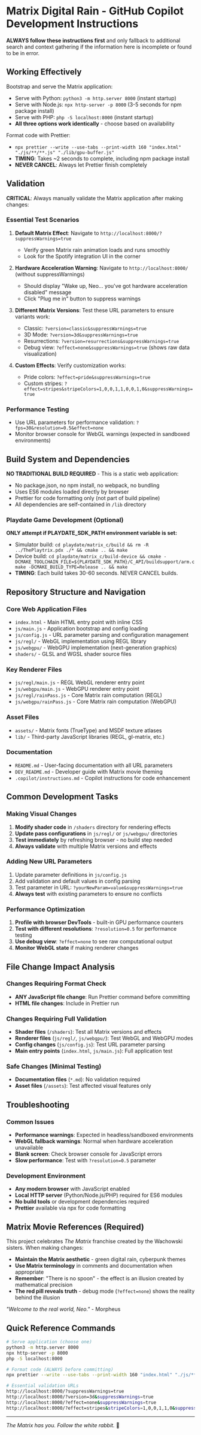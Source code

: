 # Matrix Digital Rain - GitHub Copilot Development Instructions

**ALWAYS follow these instructions first** and only fallback to additional search and context gathering if the information here is incomplete or found to be in error.

## Working Effectively

Bootstrap and serve the Matrix application:
- Serve with Python: `python3 -m http.server 8000` (instant startup)
- Serve with Node.js: `npx http-server -p 8000` (3-5 seconds for npm package install)
- Serve with PHP: `php -S localhost:8000` (instant startup)
- **All three options work identically** - choose based on availability

Format code with Prettier:
- `npx prettier --write --use-tabs --print-width 160 "index.html" "./js/**/**.js" "./lib/gpu-buffer.js"`
- **TIMING**: Takes ~2 seconds to complete, including npm package install
- **NEVER CANCEL**: Always let Prettier finish completely

## Validation

**CRITICAL**: Always manually validate the Matrix application after making changes:

### Essential Test Scenarios
1. **Default Matrix Effect**: Navigate to `http://localhost:8000/?suppressWarnings=true`
   - Verify green Matrix rain animation loads and runs smoothly
   - Look for the Spotify integration UI in the corner

2. **Hardware Acceleration Warning**: Navigate to `http://localhost:8000/` (without suppressWarnings)
   - Should display "Wake up, Neo... you've got hardware acceleration disabled" message
   - Click "Plug me in" button to suppress warnings

3. **Different Matrix Versions**: Test these URL parameters to ensure variants work:
   - Classic: `?version=classic&suppressWarnings=true`
   - 3D Mode: `?version=3d&suppressWarnings=true`
   - Resurrections: `?version=resurrections&suppressWarnings=true`
   - Debug view: `?effect=none&suppressWarnings=true` (shows raw data visualization)

4. **Custom Effects**: Verify customization works:
   - Pride colors: `?effect=pride&suppressWarnings=true`
   - Custom stripes: `?effect=stripes&stripeColors=1,0,0,1,1,0,0,1,0&suppressWarnings=true`

### Performance Testing
- Use URL parameters for performance validation: `?fps=30&resolution=0.5&effect=none`
- Monitor browser console for WebGL warnings (expected in sandboxed environments)

## Build System and Dependencies

**NO TRADITIONAL BUILD REQUIRED** - This is a static web application:
- No package.json, no npm install, no webpack, no bundling
- Uses ES6 modules loaded directly by browser
- Prettier for code formatting only (not part of build pipeline)
- All dependencies are self-contained in `/lib` directory

### Playdate Game Development (Optional)
**ONLY attempt if PLAYDATE_SDK_PATH environment variable is set:**
- Simulator build: `cd playdate/matrix_c/build && rm -R ../ThePlaytrix.pdx ./* && cmake .. && make`
- Device build: `cd playdate/matrix_c/build-device && cmake -DCMAKE_TOOLCHAIN_FILE=${PLAYDATE_SDK_PATH}/C_API/buildsupport/arm.cmake -DCMAKE_BUILD_TYPE=Release .. && make`
- **TIMING**: Each build takes 30-60 seconds. NEVER CANCEL builds.

## Repository Structure and Navigation

### Core Web Application Files
- `index.html` - Main HTML entry point with inline CSS
- `js/main.js` - Application bootstrap and config loading
- `js/config.js` - URL parameter parsing and configuration management
- `js/regl/` - WebGL implementation using REGL library
- `js/webgpu/` - WebGPU implementation (next-generation graphics)
- `shaders/` - GLSL and WGSL shader source files

### Key Renderer Files
- `js/regl/main.js` - REGL WebGL renderer entry point
- `js/webgpu/main.js` - WebGPU renderer entry point  
- `js/regl/rainPass.js` - Core Matrix rain computation (REGL)
- `js/webgpu/rainPass.js` - Core Matrix rain computation (WebGPU)

### Asset Files
- `assets/` - Matrix fonts (TrueType) and MSDF texture atlases
- `lib/` - Third-party JavaScript libraries (REGL, gl-matrix, etc.)

### Documentation
- `README.md` - User-facing documentation with all URL parameters
- `DEV_README.md` - Developer guide with Matrix movie theming
- `.copilot/instructions.md` - Copilot instructions for code enhancement

## Common Development Tasks

### Making Visual Changes
1. **Modify shader code** in `/shaders` directory for rendering effects
2. **Update pass configurations** in `js/regl/` or `js/webgpu/` directories
3. **Test immediately** by refreshing browser - no build step needed
4. **Always validate** with multiple Matrix versions and effects

### Adding New URL Parameters
1. Update parameter definitions in `js/config.js`
2. Add validation and default values in config parsing
3. Test parameter in URL: `?yourNewParam=value&suppressWarnings=true`
4. **Always test** with existing parameters to ensure no conflicts

### Performance Optimization
1. **Profile with browser DevTools** - built-in GPU performance counters
2. **Test with different resolutions**: `?resolution=0.5` for performance testing
3. **Use debug view**: `?effect=none` to see raw computational output
4. **Monitor WebGL state** if making renderer changes

## File Change Impact Analysis

### Changes Requiring Format Check
- **ANY JavaScript file change**: Run Prettier command before committing
- **HTML file changes**: Include in Prettier run

### Changes Requiring Full Validation
- **Shader files** (`/shaders`): Test all Matrix versions and effects
- **Renderer files** (`js/regl/`, `js/webgpu/`): Test WebGL and WebGPU modes
- **Config changes** (`js/config.js`): Test URL parameter parsing
- **Main entry points** (`index.html`, `js/main.js`): Full application test

### Safe Changes (Minimal Testing)
- **Documentation files** (`*.md`): No validation required
- **Asset files** (`/assets`): Test affected visual features only

## Troubleshooting

### Common Issues
- **Performance warnings**: Expected in headless/sandboxed environments
- **WebGL fallback warnings**: Normal when hardware acceleration unavailable
- **Blank screen**: Check browser console for JavaScript errors
- **Slow performance**: Test with `?resolution=0.5` parameter

### Development Environment
- **Any modern browser** with JavaScript enabled
- **Local HTTP server** (Python/Node.js/PHP) required for ES6 modules
- **No build tools** or development dependencies required
- **Prettier** available via npx for code formatting

## Matrix Movie References (Required)

This project celebrates *The Matrix* franchise created by the Wachowski sisters. When making changes:
- **Maintain the Matrix aesthetic** - green digital rain, cyberpunk themes
- **Use Matrix terminology** in comments and documentation when appropriate
- **Remember**: "There is no spoon" - the effect is an illusion created by mathematical precision
- **The red pill reveals truth** - debug mode (`?effect=none`) shows the reality behind the illusion

*"Welcome to the real world, Neo."* - Morpheus

## Quick Reference Commands

```bash
# Serve application (choose one)
python3 -m http.server 8000
npx http-server -p 8000  
php -S localhost:8000

# Format code (ALWAYS before committing)
npx prettier --write --use-tabs --print-width 160 "index.html" "./js/**/**.js" "./lib/gpu-buffer.js"

# Essential validation URLs
http://localhost:8000/?suppressWarnings=true                              # Default Matrix
http://localhost:8000/?version=3d&suppressWarnings=true                   # 3D Mode  
http://localhost:8000/?effect=none&suppressWarnings=true                  # Debug view
http://localhost:8000/?effect=stripes&stripeColors=1,0,0,1,1,0&suppressWarnings=true  # Custom colors
```

---

*The Matrix has you. Follow the white rabbit.* 🐰